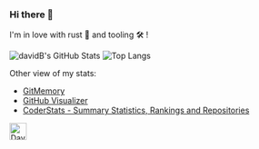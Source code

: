 ### Hi there 🖖

I'm in love with rust :crab: and tooling :hammer_and_wrench: !

![davidB's GitHub Stats](https://github-readme-stats.vercel.app/api?username=davidB&show_icons=true)
![Top Langs](https://github-readme-stats.vercel.app/api/top-langs/?username=davidB&layout=compact)

Other view of my stats:

- [GitMemory](https://www.gitmemory.com/davidB)
- [GitHub Visualizer](http://ghv.artzub.com/#user=davidB)
- [CoderStats - Summary Statistics, Rankings and Repositories](https://coderstats.net/github/#davidB)

<a href="https://dev.to/davidb31">
  <img src="https://d2fltix0v2e0sb.cloudfront.net/dev-badge.svg" alt="David Bernard's DEV Community Profile" height="30" width="30">
</a>


<!--
**davidB/davidB** is a ✨ _special_ ✨ repository because its `README.md` (this file) appears on your GitHub profile.

Here are some ideas to get you started:

- 🔭 I’m currently working on ...
- 🌱 I’m currently learning ...
- 👯 I’m looking to collaborate on ...
- 🤔 I’m looking for help with ...
- 💬 Ask me about ...
- 📫 How to reach me: ...
- 😄 Pronouns: ...
- ⚡ Fun fact: ...


see https://github.com/anuraghazra/github-readme-stats#top-languages-card
-->
